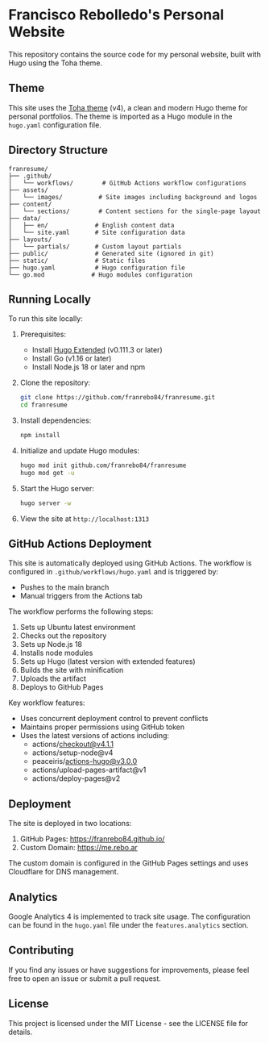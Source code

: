 # Francisco Rebolledo's Personal Website

This repository contains the source code for my personal website, built with Hugo using the Toha theme.

## Theme

This site uses the [Toha theme](https://github.com/hugo-toha/toha) (v4), a clean and modern Hugo theme for personal portfolios. The theme is imported as a Hugo module in the `hugo.yaml` configuration file.

## Directory Structure

```
franresume/
├── .github/
│   └── workflows/        # GitHub Actions workflow configurations
├── assets/
│   └── images/          # Site images including background and logos
├── content/
│   └── sections/        # Content sections for the single-page layout
├── data/               
│   ├── en/             # English content data
│   └── site.yaml       # Site configuration data
├── layouts/
│   └── partials/       # Custom layout partials
├── public/             # Generated site (ignored in git)
├── static/             # Static files
├── hugo.yaml           # Hugo configuration file
└── go.mod             # Hugo modules configuration
```

## Running Locally

To run this site locally:

1. Prerequisites:
   - Install [Hugo Extended](https://gohugo.io/installation/) (v0.111.3 or later)
   - Install Go (v1.16 or later)
   - Install Node.js 18 or later and npm

2. Clone the repository:
   ```bash
   git clone https://github.com/franrebo84/franresume.git
   cd franresume
   ```

3. Install dependencies:
   ```bash
   npm install
   ```

4. Initialize and update Hugo modules:
   ```bash
   hugo mod init github.com/franrebo84/franresume
   hugo mod get -u
   ```

5. Start the Hugo server:
   ```bash
   hugo server -w
   ```

6. View the site at `http://localhost:1313`

## GitHub Actions Deployment

This site is automatically deployed using GitHub Actions. The workflow is configured in `.github/workflows/hugo.yaml` and is triggered by:
- Pushes to the main branch
- Manual triggers from the Actions tab

The workflow performs the following steps:

1. Sets up Ubuntu latest environment
2. Checks out the repository
3. Sets up Node.js 18
4. Installs node modules
5. Sets up Hugo (latest version with extended features)
6. Builds the site with minification
7. Uploads the artifact
8. Deploys to GitHub Pages

Key workflow features:
- Uses concurrent deployment control to prevent conflicts
- Maintains proper permissions using GitHub token
- Uses the latest versions of actions including:
  - actions/checkout@v4.1.1
  - actions/setup-node@v4
  - peaceiris/actions-hugo@v3.0.0
  - actions/upload-pages-artifact@v1
  - actions/deploy-pages@v2

## Deployment

The site is deployed in two locations:

1. GitHub Pages: https://franrebo84.github.io/
2. Custom Domain: https://me.rebo.ar

The custom domain is configured in the GitHub Pages settings and uses Cloudflare for DNS management.

## Analytics

Google Analytics 4 is implemented to track site usage. The configuration can be found in the `hugo.yaml` file under the `features.analytics` section.

## Contributing

If you find any issues or have suggestions for improvements, please feel free to open an issue or submit a pull request.

## License

This project is licensed under the MIT License - see the LICENSE file for details.
